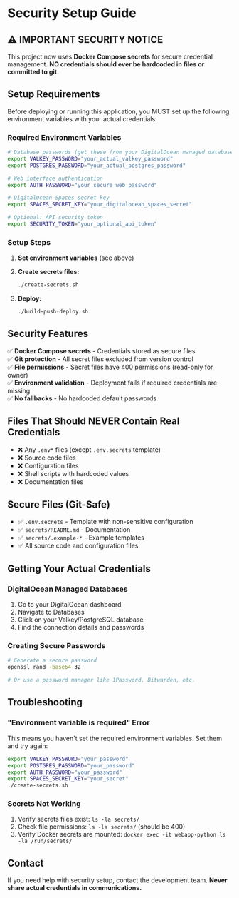 # Security Setup Guide

## ⚠️ IMPORTANT SECURITY NOTICE

This project now uses **Docker Compose secrets** for secure credential management. **NO credentials should ever be hardcoded in files or committed to git.**

## Setup Requirements

Before deploying or running this application, you MUST set up the following environment variables with your actual credentials:

### Required Environment Variables

```bash
# Database passwords (get these from your DigitalOcean managed databases)
export VALKEY_PASSWORD="your_actual_valkey_password"
export POSTGRES_PASSWORD="your_actual_postgres_password"

# Web interface authentication
export AUTH_PASSWORD="your_secure_web_password"

# DigitalOcean Spaces secret key
export SPACES_SECRET_KEY="your_digitalocean_spaces_secret"

# Optional: API security token
export SECURITY_TOKEN="your_optional_api_token"
```

### Setup Steps

1. **Set environment variables** (see above)

2. **Create secrets files:**
   ```bash
   ./create-secrets.sh
   ```

3. **Deploy:**
   ```bash
   ./build-push-deploy.sh
   ```

## Security Features

✅ **Docker Compose secrets** - Credentials stored as secure files  
✅ **Git protection** - All secret files excluded from version control  
✅ **File permissions** - Secret files have 400 permissions (read-only for owner)  
✅ **Environment validation** - Deployment fails if required credentials are missing  
✅ **No fallbacks** - No hardcoded default passwords  

## Files That Should NEVER Contain Real Credentials

- ❌ Any `.env*` files (except `.env.secrets` template)
- ❌ Source code files
- ❌ Configuration files
- ❌ Shell scripts with hardcoded values
- ❌ Documentation files

## Secure Files (Git-Safe)

- ✅ `.env.secrets` - Template with non-sensitive configuration
- ✅ `secrets/README.md` - Documentation
- ✅ `secrets/.example-*` - Example templates
- ✅ All source code and configuration files

## Getting Your Actual Credentials

### DigitalOcean Managed Databases
1. Go to your DigitalOcean dashboard
2. Navigate to Databases
3. Click on your Valkey/PostgreSQL database
4. Find the connection details and passwords

### Creating Secure Passwords
```bash
# Generate a secure password
openssl rand -base64 32

# Or use a password manager like 1Password, Bitwarden, etc.
```

## Troubleshooting

### "Environment variable is required" Error
This means you haven't set the required environment variables. Set them and try again:

```bash
export VALKEY_PASSWORD="your_password"
export POSTGRES_PASSWORD="your_password"  
export AUTH_PASSWORD="your_password"
export SPACES_SECRET_KEY="your_secret"
./create-secrets.sh
```

### Secrets Not Working
1. Verify secrets files exist: `ls -la secrets/`
2. Check file permissions: `ls -la secrets/` (should be 400)
3. Verify Docker secrets are mounted: `docker exec -it webapp-python ls -la /run/secrets/`

## Contact

If you need help with security setup, contact the development team. **Never share actual credentials in communications.**